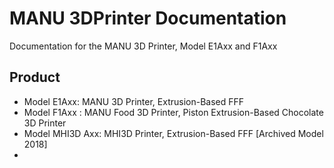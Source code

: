# MANU 3DPrinter Documentation
Documentation for the MANU 3D Printer, Model E1Axx and F1Axx

## Product
- Model E1Axx: MANU 3D Printer, Extrusion-Based FFF
- Model F1Axx : MANU Food 3D Printer, Piston Extrusion-Based Chocolate 3D Printer
- Model MHI3D Axx: MHI3D Printer, Extrusion-Based FFF [Archived Model 2018]
- 